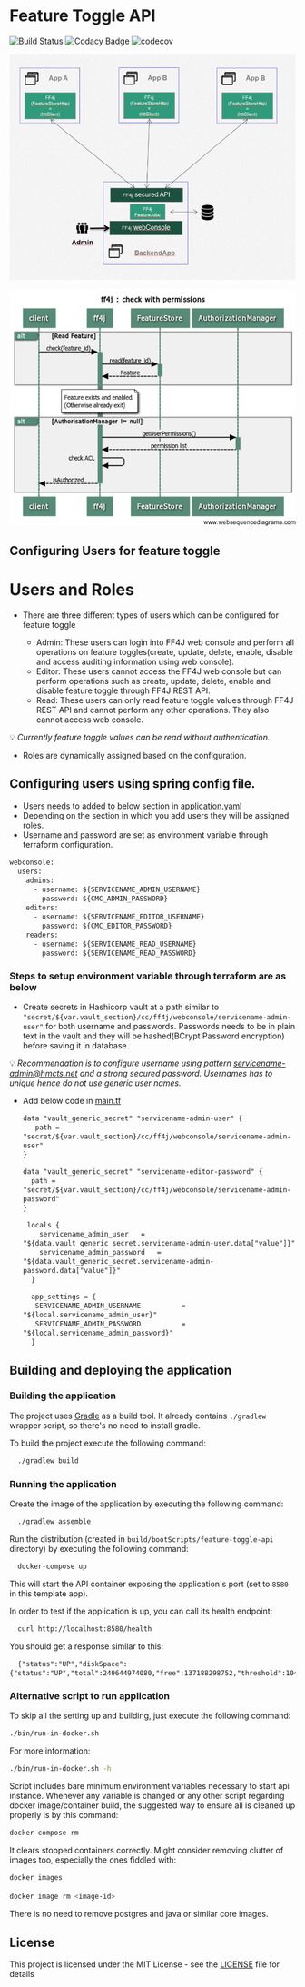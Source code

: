 # Feature Toggle API

[![Build Status](https://travis-ci.org/hmcts/feature-toggle-api.svg?branch=master)](https://travis-ci.org/hmcts/feature-toggle-api)
[![Codacy Badge](https://api.codacy.com/project/badge/Grade/ace85050970d4ea99e8034a4dc768b63)](https://www.codacy.com/app/HMCTS/feature-toggle-api)
[![codecov](https://codecov.io/gh/hmcts/feature-toggle-api/branch/master/graph/badge.svg)](https://codecov.io/gh/hmcts/feature-toggle-api)

![LLD](/doc/arch/diagram.png)

![sequence](/doc/arch/sequence.png)

## Configuring Users for feature toggle

# Users and Roles
- There are three different types of users which can be configured for feature toggle

  - Admin: These users can login into FF4J web console and perform all operations on feature toggles(create, update, delete, enable, disable and access auditing information using web console).
  - Editor: These users cannot access the FF4J web console but can perform operations such as create, update, delete, enable and disable feature toggle through FF4J REST API.
  - Read: These users can only read feature toggle values through FF4J REST API and cannot perform any other operations. They also cannot access web console.
  
 :bulb: *Currently feature toggle values can be read without authentication.*
 
 - Roles are dynamically assigned based on the configuration.
 
## Configuring users using spring config file.
- Users needs to added to below section in [application.yaml](src/main/resources/application.yaml)
- Depending on the section in which you add users they will be assigned roles.
- Username and password are set as environment variable through terraform configuration.
 
```
webconsole:
  users:
    admins:
      - username: ${SERVICENAME_ADMIN_USERNAME}
        password: ${CMC_ADMIN_PASSWORD}
    editors:
      - username: ${SERVICENAME_EDITOR_USERNAME}
        password: ${CMC_EDITOR_PASSWORD}
    readers:
      - username: ${SERVICENAME_READ_USERNAME}
        password: ${SERVICENAME_READ_PASSWORD}
```

### Steps to setup environment variable through terraform are as below

 - Create secrets in Hashicorp vault at a path similar to `"secret/${var.vault_section}/cc/ff4j/webconsole/servicename-admin-user"` for both username and passwords.
 Passwords needs to be in plain text in the vault and they will be hashed(BCrypt Password encryption) before saving it in database.
 
 :bulb: *Recommendation is to configure username using pattern servicename-admin@hmcts.net and a strong secured password.
 Usernames has to unique hence do not use generic user names.*
 
 - Add below code in [main.tf](infrastructure/main.tf)
  
    ```
    data "vault_generic_secret" "servicename-admin-user" {
       path = "secret/${var.vault_section}/cc/ff4j/webconsole/servicename-admin-user"
    }
    ```
    
     ```
     data "vault_generic_secret" "servicename-editor-password" {
       path = "secret/${var.vault_section}/cc/ff4j/webconsole/servicename-admin-password"
     }
    ```
    
    ```
     locals {
        servicename_admin_user   = "${data.vault_generic_secret.servicename-admin-user.data["value"]}"
        servicename_admin_password   = "${data.vault_generic_secret.servicename-admin-password.data["value"]}"
      }
    ```
    
    ```
      app_settings = {
       SERVICENAME_ADMIN_USERNAME          = "${local.servicename_admin_user}"
       SERVICENAME_ADMIN_PASSWORD          = "${local.servicename_admin_password}"
      }  
     ```

## Building and deploying the application

### Building the application

The project uses [Gradle](https://gradle.org) as a build tool. It already contains
`./gradlew` wrapper script, so there's no need to install gradle.

To build the project execute the following command:

```bash
  ./gradlew build
```

### Running the application

Create the image of the application by executing the following command:

```bash
  ./gradlew assemble
```

Run the distribution (created in `build/bootScripts/feature-toggle-api` directory)
by executing the following command:

```bash
  docker-compose up
```

This will start the API container exposing the application's port
(set to `8580` in this template app).

In order to test if the application is up, you can call its health endpoint:

```bash
  curl http://localhost:8580/health
```

You should get a response similar to this:

```
  {"status":"UP","diskSpace":{"status":"UP","total":249644974080,"free":137188298752,"threshold":10485760}}
```

### Alternative script to run application

To skip all the setting up and building, just execute the following command:

```bash
./bin/run-in-docker.sh
```

For more information:

```bash
./bin/run-in-docker.sh -h
```

Script includes bare minimum environment variables necessary to start api instance. Whenever any variable is changed or any other script regarding docker image/container build, the suggested way to ensure all is cleaned up properly is by this command:

```bash
docker-compose rm
```

It clears stopped containers correctly. Might consider removing clutter of images too, especially the ones fiddled with:

```bash
docker images

docker image rm <image-id>
```

There is no need to remove postgres and java or similar core images.

## License

This project is licensed under the MIT License - see the [LICENSE](LICENSE) file for details
